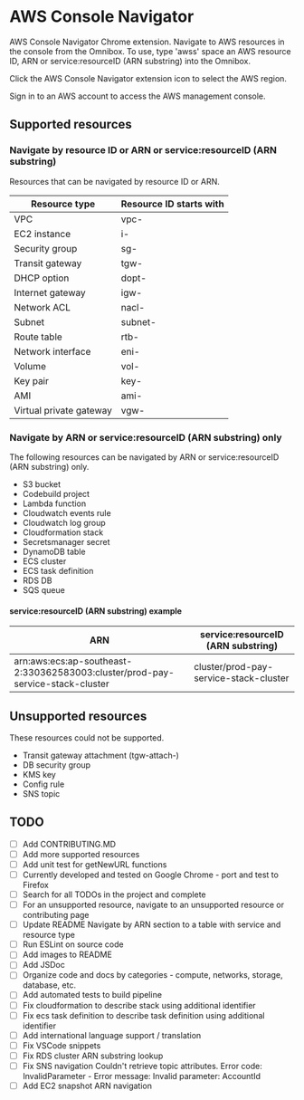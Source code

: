 # AWS Console Navigator

AWS Console Navigator Chrome extension. Navigate to AWS resources in the console from the Omnibox.
To use, type 'awss' space an AWS resource ID, ARN or service:resourceID (ARN substring) into the Omnibox.

Click the AWS Console Navigator extension icon to select the AWS region.

Sign in to an AWS account to access the AWS management console.

## Supported resources

### Navigate by resource ID or ARN or service:resourceID (ARN substring)

Resources that can be navigated by resource ID or ARN.

| Resource type           | Resource ID starts with |
| ----------------------- | ----------------------- |
| VPC                     | vpc-                    |
| EC2 instance            | i-                      |
| Security group          | sg-                     |
| Transit gateway         | tgw-                    |
| DHCP option             | dopt-                   |
| Internet gateway        | igw-                    |
| Network ACL             | nacl-                   |
| Subnet                  | subnet-                 |
| Route table             | rtb-                    |
| Network interface       | eni-                    |
| Volume                  | vol-                    |
| Key pair                | key-                    |
| AMI                     | ami-                    |
| Virtual private gateway | vgw-                    |

### Navigate by ARN or service:resourceID (ARN substring) only

The following resources can be navigated by ARN or service:resourceID (ARN substring) only.

- S3 bucket
- Codebuild project
- Lambda function
- Cloudwatch events rule
- Cloudwatch log group
- Cloudformation stack
- Secretsmanager secret
- DynamoDB table
- ECS cluster
- ECS task definition
- RDS DB
- SQS queue

#### service:resourceID (ARN substring) example

| ARN                                                                            | service:resourceID (ARN substring)     |
| ------------------------------------------------------------------------------ | -------------------------------------- |
| arn:aws:ecs:ap-southeast-2:330362583003:cluster/prod-pay-service-stack-cluster | cluster/prod-pay-service-stack-cluster |

## Unsupported resources

These resources could not be supported.

- Transit gateway attachment (tgw-attach-)
- DB security group
- KMS key
- Config rule
- SNS topic

## TODO

- [ ] Add CONTRIBUTING.MD
- [ ] Add more supported resources
- [ ] Add unit test for getNewURL functions
- [ ] Currently developed and tested on Google Chrome - port and test to Firefox
- [ ] Search for all TODOs in the project and complete
- [ ] For an unsupported resource, navigate to an unsupported resource or contributing page
- [ ] Update README Navigate by ARN section to a table with service and resource type
- [ ] Run ESLint on source code
- [ ] Add images to README
- [ ] Add JSDoc
- [ ] Organize code and docs by categories - compute, networks, storage, database, etc.
- [ ] Add automated tests to build pipeline
- [ ] Fix cloudformation to describe stack using additional identifier
- [ ] Fix ecs task definition to describe task definition using additional identifier
- [ ] Add international language support / translation
- [ ] Fix VSCode snippets
- [ ] Fix RDS cluster ARN substring lookup
- [ ] Fix SNS navigation Couldn't retrieve topic attributes. Error code: InvalidParameter - Error message: Invalid parameter: AccountId
- [ ] Add EC2 snapshot ARN navigation
